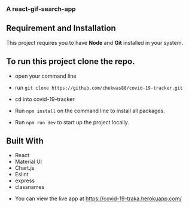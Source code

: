 ###  A react-gif-search-app


## Requirement and Installation
This project requires you to have **Node** and  **Git** installed in your system.
## To run this project clone the repo.
* open your command line
* run `git clone https://github.com/chekwas88/covid-19-tracker.git`
* cd into covid-19-tracker

* Run `npm install` on the command line to install all packages.

* Run `npm run dev` to start up the project locally.

## Built With

- React
- Material UI
- Chart.js
- Eslint
- express
- classnames

* You can view the live app at https://covid-19-traka.herokuapp.com/

